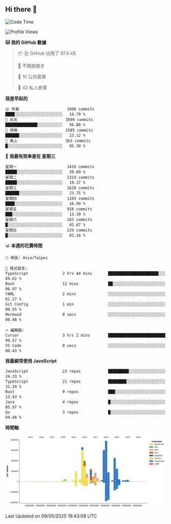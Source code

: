 ## Hi there 👋

<!--START_SECTION:waka-->
![Code Time](http://img.shields.io/badge/Code%20Time-290%20hrs%2023%20mins-blue)

![Profile Views](http://img.shields.io/badge/%E5%80%8B%E4%BA%BA%E9%A0%81%E9%9D%A2%E7%80%8F%E8%A6%BD%E6%AC%A1%E6%95%B8-1-blue)

**🐱 我的 GitHub 數據** 

> 📦 在 GitHub 佔用了 97.6 kB 
 > 
> 🚫 不開放徵才
 > 
> 📜 10 公共倉庫 
 > 
> 🔑 42 私人倉庫 
 > 
**我是早起的** 

```text
🌞 早晨                     1008 commits        ████░░░░░░░░░░░░░░░░░░░░░   14.70 % 
🌆 白天                     3899 commits        ██████████████░░░░░░░░░░░   56.88 % 
🌃 傍晚                     1585 commits        ██████░░░░░░░░░░░░░░░░░░░   23.12 % 
🌙 晚上                     363 commits         █░░░░░░░░░░░░░░░░░░░░░░░░   05.30 % 
```
📅 **我最有效率是在 星期三** 

```text
星期一                      1418 commits        █████░░░░░░░░░░░░░░░░░░░░   20.69 % 
星期二                      1314 commits        █████░░░░░░░░░░░░░░░░░░░░   19.17 % 
星期三                      1628 commits        ██████░░░░░░░░░░░░░░░░░░░   23.75 % 
星期四                      1165 commits        ████░░░░░░░░░░░░░░░░░░░░░   16.99 % 
星期五                      918 commits         ███░░░░░░░░░░░░░░░░░░░░░░   13.39 % 
星期六                      183 commits         █░░░░░░░░░░░░░░░░░░░░░░░░   02.67 % 
星期日                      229 commits         █░░░░░░░░░░░░░░░░░░░░░░░░   03.34 % 
```


📊 **本週的花費時間** 

```text
🕑︎ 時區: Asia/Taipei

💬 程式語言: 
TypeScript               2 hrs 44 mins       ██████████████████████░░░   89.62 % 
Bash                     12 mins             ██░░░░░░░░░░░░░░░░░░░░░░░   06.97 % 
YAML                     2 mins              ░░░░░░░░░░░░░░░░░░░░░░░░░   01.27 % 
Git Config               1 min               ░░░░░░░░░░░░░░░░░░░░░░░░░   00.55 % 
Mermaid                  0 secs              ░░░░░░░░░░░░░░░░░░░░░░░░░   00.48 % 

🔥 編輯器: 
Cursor                   3 hrs 2 mins        █████████████████████████   99.57 % 
VS Code                  0 secs              ░░░░░░░░░░░░░░░░░░░░░░░░░   00.43 % 
```

**我最經常使用 JavaScript** 

```text
JavaScript               23 repos            █████████░░░░░░░░░░░░░░░░   34.33 % 
TypeScript               21 repos            ████████░░░░░░░░░░░░░░░░░   31.34 % 
Rust                     9 repos             ███░░░░░░░░░░░░░░░░░░░░░░   13.43 % 
Java                     4 repos             █░░░░░░░░░░░░░░░░░░░░░░░░   05.97 % 
Go                       3 repos             █░░░░░░░░░░░░░░░░░░░░░░░░   04.48 % 
```



**時間軸**

![Lines of Code chart](https://raw.githubusercontent.com/jos61404/jos61404/main/assets/bar_graph.png)


 Last Updated on 09/05/2025 18:43:08 UTC
<!--END_SECTION:waka-->



<!--
**jos61404/jos61404** is a ✨ _special_ ✨ repository because its `README.md` (this file) appears on your GitHub profile.

Here are some ideas to get you started:

- 🔭 I’m currently working on ...
- 🌱 I’m currently learning ...
- 👯 I’m looking to collaborate on ...
- 🤔 I’m looking for help with ...
- 💬 Ask me about ...
- 📫 How to reach me: ...
- 😄 Pronouns: ...
- ⚡ Fun fact: ...
-->
